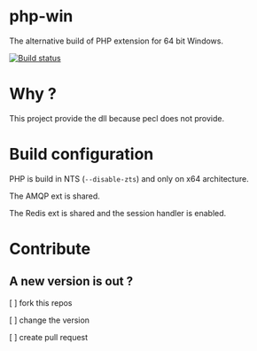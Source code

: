 # php-win

The alternative build of PHP extension for 64 bit Windows.

[![Build status](https://ci.appveyor.com/api/projects/status/aeqe3svwjphmjjx7/branch/master?svg=true)](https://ci.appveyor.com/project/macintoshplus/php-win/branch/master)

# Why ?

This project provide the dll because pecl does not provide.

# Build configuration

PHP is build in NTS (`--disable-zts`) and only on x64 architecture.

The AMQP ext is shared.

The Redis ext is shared and the session handler is enabled.

# Contribute

## A new version is out ?

[ ] fork this repos

[ ] change the version

[ ] create pull request

